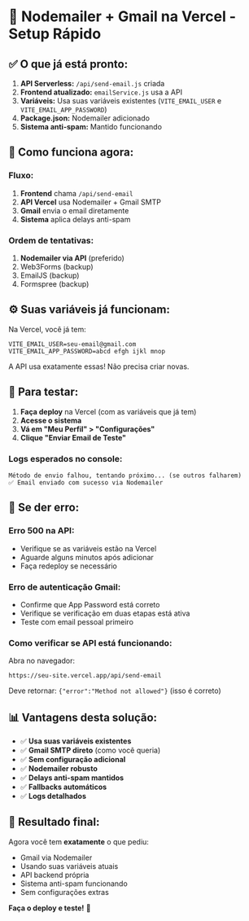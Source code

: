 # 📧 Nodemailer + Gmail na Vercel - Setup Rápido

## ✅ **O que já está pronto:**

1. **API Serverless:** `/api/send-email.js` criada
2. **Frontend atualizado:** `emailService.js` usa a API
3. **Variáveis:** Usa suas variáveis existentes (`VITE_EMAIL_USER` e `VITE_EMAIL_APP_PASSWORD`)
4. **Package.json:** Nodemailer adicionado
5. **Sistema anti-spam:** Mantido funcionando

## 🚀 **Como funciona agora:**

### **Fluxo:**
1. **Frontend** chama `/api/send-email`
2. **API Vercel** usa Nodemailer + Gmail SMTP  
3. **Gmail** envia o email diretamente
4. **Sistema** aplica delays anti-spam

### **Ordem de tentativas:**
1. **Nodemailer via API** (preferido)
2. Web3Forms (backup)
3. EmailJS (backup)  
4. Formspree (backup)

## ⚙️ **Suas variáveis já funcionam:**

Na Vercel, você já tem:
```
VITE_EMAIL_USER=seu-email@gmail.com
VITE_EMAIL_APP_PASSWORD=abcd efgh ijkl mnop
```

A API usa exatamente essas! Não precisa criar novas.

## 🧪 **Para testar:**

1. **Faça deploy** na Vercel (com as variáveis que já tem)
2. **Acesse o sistema**
3. **Vá em "Meu Perfil" > "Configurações"**  
4. **Clique "Enviar Email de Teste"**

### **Logs esperados no console:**
```
Método de envio falhou, tentando próximo... (se outros falharem)
✅ Email enviado com sucesso via Nodemailer
```

## 🔧 **Se der erro:**

### **Erro 500 na API:**
- Verifique se as variáveis estão na Vercel
- Aguarde alguns minutos após adicionar
- Faça redeploy se necessário

### **Erro de autenticação Gmail:**
- Confirme que App Password está correto
- Verifique se verificação em duas etapas está ativa
- Teste com email pessoal primeiro

### **Como verificar se API está funcionando:**
Abra no navegador:
```
https://seu-site.vercel.app/api/send-email
```

Deve retornar: `{"error":"Method not allowed"}` (isso é correto)

## 📊 **Vantagens desta solução:**

- ✅ **Usa suas variáveis existentes**
- ✅ **Gmail SMTP direto** (como você queria)
- ✅ **Sem configuração adicional**
- ✅ **Nodemailer robusto**
- ✅ **Delays anti-spam mantidos**
- ✅ **Fallbacks automáticos**
- ✅ **Logs detalhados**

## 🎯 **Resultado final:**

Agora você tem **exatamente** o que pediu:
- Gmail via Nodemailer
- Usando suas variáveis atuais
- API backend própria
- Sistema anti-spam funcionando
- Sem configurações extras

**Faça o deploy e teste!** 🚀
